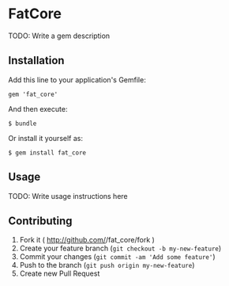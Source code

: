 # FatCore

TODO: Write a gem description

## Installation

Add this line to your application's Gemfile:

    gem 'fat_core'

And then execute:

    $ bundle

Or install it yourself as:

    $ gem install fat_core

## Usage

TODO: Write usage instructions here

## Contributing

1. Fork it ( http://github.com/<my-github-username>/fat_core/fork )
2. Create your feature branch (`git checkout -b my-new-feature`)
3. Commit your changes (`git commit -am 'Add some feature'`)
4. Push to the branch (`git push origin my-new-feature`)
5. Create new Pull Request
